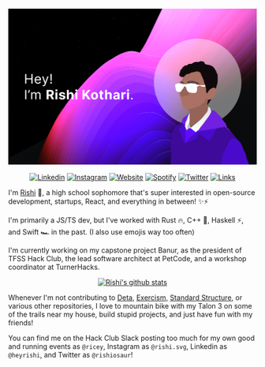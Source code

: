 <p><img src="https://github.com/rishiosaur/rishiosaur/raw/master/rishireadme.png" alt="Rishi">
  <p align="center">
<a href="https://linkedin.com/in/heyrishi/"><img src="https://img.shields.io/badge/-heyrishi-510aed?style=for-the-badge&amp;logo=Linkedin&amp;logoColor=white&amp;link=https://linkedin.com/in/heyrishi/" alt="Linkedin"></a>
<a href="https://instagram.com/rishi.cx/"><img src="https://img.shields.io/badge/-rishi.cx-df48ff?style=for-the-badge&amp;logo=Instagram&amp;logoColor=white&amp;link=https://instagram.com/rishi.cx/" alt="Instagram"></a>
<a href="https://rishi.cx/"><img src="https://img.shields.io/badge/-rishi.cx-ff66ce?style=for-the-badge&amp;logoColor=white&amp;link=https://rishi.cx/" alt="Website"></a>
<a href="https://open.spotify.com/user/rishiosaur?si=-yOz-AfDR1msGjoKn65u6g"><img src="https://img.shields.io/badge/-rishiosaur-31099c?style=for-the-badge&amp;logo=Spotify&amp;logoColor=white&amp;link=https://open.spotify.com/user/rishiosaur?si=-yOz-AfDR1msGjoKn65u6g" alt="Spotify"></a>
<a href="https://twitter.com/rishiosaur/"><img src="https://img.shields.io/badge/-rishiosaur-610cff?style=for-the-badge&amp;logo=Twitter&amp;logoColor=white&amp;link=https://twitter.com/rishiosaur/" alt="Twitter"></a>
<a href="https://z.rishi.cx/ls"><img src="https://img.shields.io/badge/-~ls-ff66ce?style=for-the-badge&amp;logoColor=white&amp;link=https://z.rishi.cx/ls" alt="Links"></a></p>
</p>

<p>I&#39;m <a href="https://rishi.cx">Rishi</a> 🌌, a high school sophomore that&#39;s super interested in open-source development, startups, React, and everything in between! ✨⚡️</p>
<p>I&#39;m primarily a JS/TS dev, but I&#39;ve worked with Rust 🔥, C++ 💖, Haskell ⚡️, and Swift 🏎 in the past. (I also use emojis way too often)</p>
<p>I&#39;m currently working on my capstone project Banur, as the president of TFSS Hack Club, the lead software architect at PetCode, and a workshop coordinator at TurnerHacks.</p>
<p align="center"><a href="https://github.com/anuraghazra/github-readme-stats"><img src="https://github-readme-stats.vercel.app/api?username=rishiosaur&amp;bg_color=000000&amp;text_color=ff5bff&amp;title_color=9e2eff" alt="Rishi&#39;s github stats"></a></p>
<p>Whenever I&#39;m not contributing to <a href="https://deta.sh">Deta</a>, <a href="https://exercism.io">Exercism</a>, <a href="https://github.com/Standard-Structure">Standard Structure</a>, or various other repositories, I love to mountain bike with my Talon 3 on some of the trails near my house, build stupid projects, and just have fun with my friends!</p>
<p>You can find me on the Hack Club Slack posting too much for my own good and running events as <code>@ricey</code>, Instagram as <code>@rishi.svg</code>, Linkedin as <code>@heyrishi</code>, and Twitter as <code>@rishiosaur</code>!</p>
